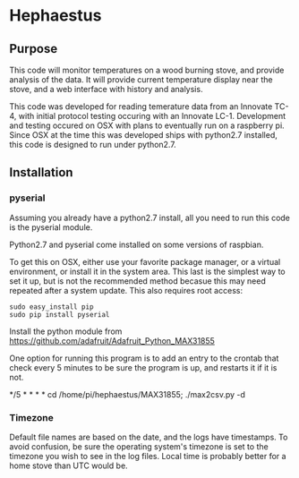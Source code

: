 Hephaestus
==========

Purpose
-------

This code will monitor temperatures on a wood burning stove, and provide
analysis of the data. It will provide current temperature display near the
stove, and a web interface with history and analysis.

This code was developed for reading temerature data from an Innovate TC-4,
with initial protocol testing occuring with an Innovate LC-1. Development and
testing occured on OSX with plans to eventually run on a raspberry pi. Since OSX
at the time this was developed ships with python2.7 installed, this code is
designed to run under python2.7.

Installation
------------

### pyserial

Assuming you already have a python2.7 install, all you need to run this code is
the pyserial module.

Python2.7 and pyserial come installed on some versions of raspbian.

To get this on OSX, either use your favorite package
manager, or a virtual environment, or install it in the system area. This last
is the simplest way to set it up, but is not the recommended method becasue this
may need repeated after a system update. This also requires root access:

~~~~
sudo easy_install pip
sudo pip install pyserial
~~~~

Install the python module from https://github.com/adafruit/Adafruit_Python_MAX31855

One option for running this program is to add an entry to the crontab
that check every 5 minutes to be sure the program is up, and restarts
it if it is not.

*/5 * * * * cd /home/pi/hephaestus/MAX31855; ./max2csv.py -d

### Timezone

Default file names are based on the date, and the logs have timestamps. To avoid
confusion, be sure the operating system's timezone is set to the timezone you
wish to see in the log files. Local time is probably better for a home stove
than UTC would be.
